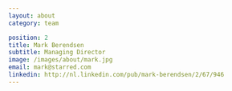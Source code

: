 ```yaml
---
layout: about
category: team

position: 2
title: Mark Berendsen
subtitle: Managing Director
image: /images/about/mark.jpg
email: mark@starred.com
linkedin: http://nl.linkedin.com/pub/mark-berendsen/2/67/946
---
```

